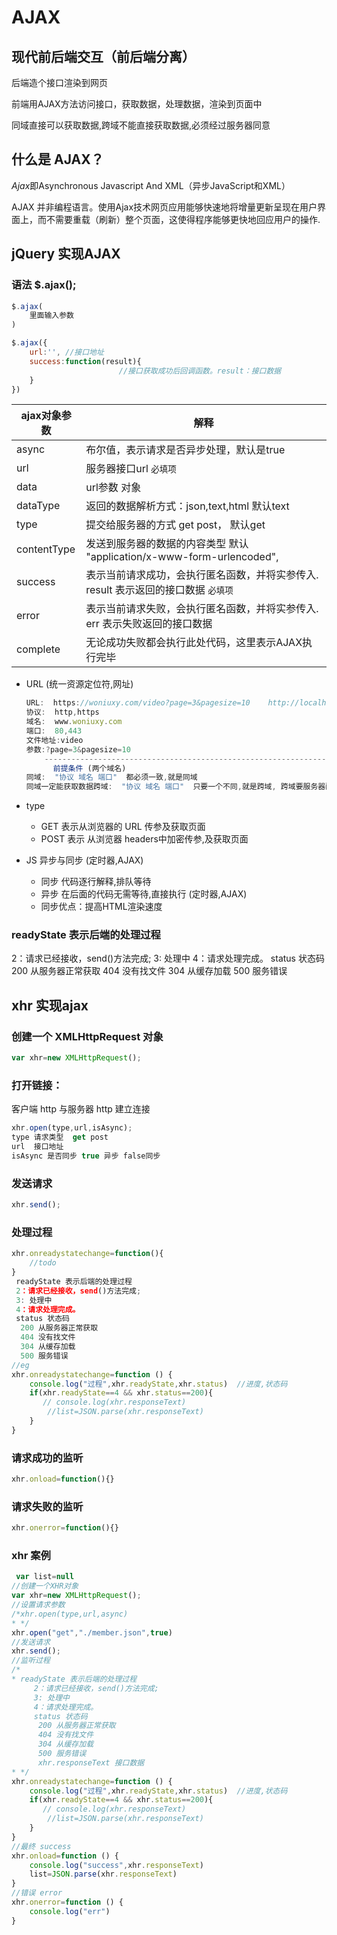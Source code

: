 

# AJAX

## 现代前后端交互（前后端分离）

后端造个接口渲染到网页

前端用AJAX方法访问接口，获取数据，处理数据，渲染到页面中

同域直接可以获取数据,跨域不能直接获取数据,必须经过服务器同意



## 什么是 AJAX？

*Ajax*即Asynchronous Javascript And XML（异步JavaScript和XML）

AJAX 并非编程语言。使用Ajax技术网页应用能够快速地将增量更新呈现在用户界面上，而不需要重载（刷新）整个页面，这使得程序能够更快地回应用户的操作.







## jQuery 实现AJAX

### 语法 $.ajax(); 

```js
$.ajax(
	里面输入参数
)

$.ajax({
	url:'', //接口地址
    success:function(result){
        				//接口获取成功后回调函数。result：接口数据
    }
})

```







| ajax对象参数 | 解释                                                         |
| ------------ | ------------------------------------------------------------ |
| async        | 布尔值，表示请求是否异步处理，默认是true                     |
| url          | 服务器接口url  `必填项`                                      |
| data         | url参数 对象                                                 |
| dataType     | 返回的数据解析方式：json,text,html 默认text                  |
| type         | 提交给服务器的方式 get post， 默认get                        |
| contentType  | 发送到服务器的数据的内容类型   默认 "application/x-www-form-urlencoded", |
| success      | 表示当前请求成功，会执行匿名函数，并将实参传入. result 表示返回的接口数据 `必填项` |
| error        | 表示当前请求失败，会执行匿名函数，并将实参传入. err 表示失败返回的接口数据 |
| complete     | 无论成功失败都会执行此处代码，这里表示AJAX执行完毕           |



- URL (统一资源定位符,网址)

  ```js
  URL:  https://woniuxy.com/video?page=3&pagesize=10    http://localhost:63342/
  协议:  http,https
  域名:  www.woniuxy.com
  端口:  80,443
  文件地址:video
  参数:?page=3&pagesize=10 
      ---------------------------------------------------------------------------------------------    
        前提条件 (两个域名)
  同域:  "协议 域名 端口"  都必须一致,就是同域
  同域一定能获取数据跨域:  "协议 域名 端口"  只要一个不同,就是跨域, 跨域要服务器配置白名单才可以访问
  ```

- type
  - GET 表示从浏览器的 URL 传参及获取页面
  - POST 表示 从浏览器 headers中加密传参,及获取页面
- JS 异步与同步 (定时器,AJAX)
  - 同步 代码逐行解释,排队等待
  - 异步 在后面的代码无需等待,直接执行 (定时器,AJAX)
  - 同步优点：提高HTML渲染速度



### readyState 表示后端的处理过程

 2：请求已经接收，send()方法完成;
 3: 处理中
 4：请求处理完成。
 status 状态码
 200 从服务器正常获取
 404 没有找文件
 304 从缓存加载
 500 服务错误



## xhr 实现ajax

### 创建一个 XMLHttpRequest 对象

```js
var xhr=new XMLHttpRequest();
```

### 打开链接： 

客户端 http 与服务器 http 建立连接

```js
xhr.open(type,url,isAsync);
type 请求类型  get post
url  接口地址
isAsync 是否同步 true 异步 false同步
```

###  发送请求

```js
xhr.send();
```

###  处理过程

```js
xhr.onreadystatechange=function(){
    //todo
}
 readyState 表示后端的处理过程
 2：请求已经接收，send()方法完成;
 3: 处理中
 4：请求处理完成。
 status 状态码
  200 从服务器正常获取
  404 没有找文件
  304 从缓存加载
  500 服务错误
//eg
xhr.onreadystatechange=function () {
    console.log("过程",xhr.readyState,xhr.status)  //进度,状态码
    if(xhr.readyState==4 && xhr.status==200){
       // console.log(xhr.responseText)
        //list=JSON.parse(xhr.responseText)
    }
}
```

###    请求成功的监听

```js
xhr.onload=function(){}
```

### 请求失败的监听

```js
xhr.onerror=function(){}
```

### xhr 案例

```js
 var list=null
//创建一个XHR对象
var xhr=new XMLHttpRequest();
//设置请求参数
/*xhr.open(type,url,async)
* */
xhr.open("get","./member.json",true)
//发送请求
xhr.send();
//监听过程
/*
* readyState 表示后端的处理过程
     2：请求已经接收，send()方法完成;
     3: 处理中
     4：请求处理完成。
     status 状态码
      200 从服务器正常获取
      404 没有找文件
      304 从缓存加载
      500 服务错误
      xhr.responseText 接口数据
* */
xhr.onreadystatechange=function () {
    console.log("过程",xhr.readyState,xhr.status)  //进度,状态码
    if(xhr.readyState==4 && xhr.status==200){
       // console.log(xhr.responseText)
        //list=JSON.parse(xhr.responseText)
    }
}
//最终 success
xhr.onload=function () {
    console.log("success",xhr.responseText)
    list=JSON.parse(xhr.responseText)
}
//错误 error
xhr.onerror=function () {
    console.log("err")
}
```

